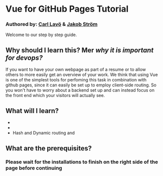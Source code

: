 # Vue for GitHub Pages Tutorial

### Authored by: [Carl Lavö](https://github.com/miljon3) & [Jakob Ström](https://github.com/Jakebobs)

Welcome to our step by step guide.

## Why should I learn this? Mer *why it is important for devops?*
If you want to have your own webpage as part of a resume or to allow others to more easily get an overview of your work. We think that using Vue is one of the simplest tools for perfoming this task in combination with github pages, since it can easily be set up to employ client-side routing. So you won't have to worry about a backend set up and can instead focus on the front end which your visitors will actually see.

## What will I learn?

- 
-
- Hash and Dynamic routing and 

## What are the prerequisites?

### Please wait for the installations to finish on the right side of the page before continuing


<!--# Once ` ubuntu $ ` is displayed, run these commands to verify that the installation is correct:

` node -v `
Version should be v18.20.4

` npm -v `
Version should be 10.7.0
